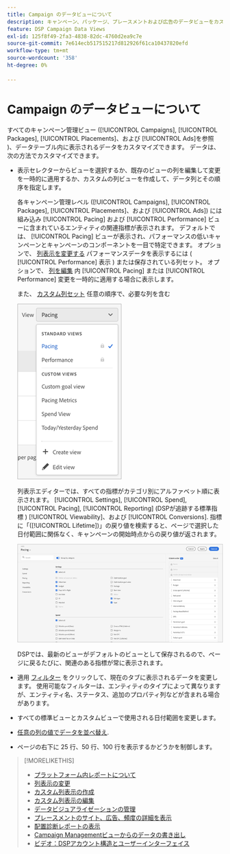 ```yaml
---
title: Campaign のデータビューについて
description: キャンペーン、パッケージ、プレースメントおよび広告のデータビューをカスタマイズする方法について説明します。
feature: DSP Campaign Data Views
exl-id: 125f8f49-2fa3-4838-82dc-4760d2ea9c7e
source-git-commit: 7e614ecb517515217d812926f61ca10437820efd
workflow-type: tm+mt
source-wordcount: '358'
ht-degree: 0%

---
```


# Campaign のデータビューについて

すべてのキャンペーン管理ビュー ([!UICONTROL Campaigns], [!UICONTROL Packages], [!UICONTROL Placements]、および [!UICONTROL Ads]を参照 )、データテーブル内に表示されるデータをカスタマイズできます。 データは、次の方法でカスタマイズできます。

* 表示セレクターからビューを選択するか、既存のビューの列を編集して変更を一時的に適用するか、カスタムの列ビューを作成して、データ列とその順序を指定します。

   各キャンペーン管理レベル ([!UICONTROL Campaigns], [!UICONTROL Packages], [!UICONTROL Placements]、および [!UICONTROL Ads]) には組み込み [!UICONTROL Pacing] および [!UICONTROL Performance] ビューに含まれているエンティティの関連指標が表示されます。 デフォルトでは、 [!UICONTROL Pacing] ビューが表示され、パフォーマンスの低いキャンペーンとキャンペーンのコンポーネントを一目で特定できます。 オプションで、 [列表示を変更する](column-view-change.md) パフォーマンスデータを表示するには ( [!UICONTROL Performance] 表示 ) または保存されている列セット。 オプションで、 [列を編集](column-view-edit.md) 内 [!UICONTROL Pacing] または [!UICONTROL Performance] 変更を一時的に適用する場合に表示します。

   また、 [カスタム列セット](column-view-create.md) 任意の順序で、必要な列を含む

   ![列表示セレクター](/help/dsp/assets/column-view-selector.png)

   列表示エディターでは、すべての指標がカテゴリ別にアルファベット順に表示されます。 [!UICONTROL Settings], [!UICONTROL Spend], [!UICONTROL Pacing], [!UICONTROL Reporting] (DSPが追跡する標準指標 ) [!UICONTROL Viewability]、および [!UICONTROL Conversions]. 指標に「([!UICONTROL Lifetime])」の戻り値を検索すると、ページで選択した日付範囲に関係なく、キャンペーンの開始時点からの戻り値が返されます。

   ![列表示エディター](/help/dsp/assets/column-view-editor.png)

   DSPでは、最新のビューがデフォルトのビューとして保存されるので、ページに戻るたびに、関連のある指標が常に表示されます。

* 適用 [フィルター](campaign-data-filter.md) をクリックして、現在のタブに表示されるデータを変更します。 使用可能なフィルターは、エンティティのタイプによって異なりますが、エンティティ名、ステータス、追加のプロパティ列などが含まれる場合があります。

* すべての標準ビューとカスタムビューで使用される日付範囲を変更します。

* [任意の列の値でデータを並べ替え](campaign-data-sort.md).

* ページの右下に 25 行、50 行、100 行を表示するかどうかを制御します。

>[!MORELIKETHIS]
>
>* [プラットフォーム内レポートについて](campaign-reports-about.md)
>* [列表示の変更](column-view-change.md)
>* [カスタム列表示の作成](column-view-create.md)
>* [カスタム列表示の編集](column-view-edit.md)
>* [データビジュアライゼーションの管理](campaign-data-visualization-manage.md)
>* [プレースメントのサイト、広告、頻度の詳細を表示](placement-details-view.md)
>* [配置診断レポートの表示](placement-diagnostics.md)
>* [Campaign Managementビューからのデータの書き出し](campaign-export-data.md)
>* [ビデオ：DSPアカウント構造とユーザーインターフェイス](https://experienceleague.adobe.com/docs/advertising-learn/tutorials/dsp/ui.html)

